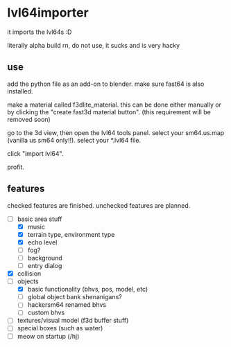# lvl64importer
it imports the lvl64s :D

literally alpha build rn, do not use, it sucks and is very hacky

## use
add the python file as an add-on to blender.
make sure fast64 is also installed.

make a material called f3dlite_material.
this can be done either manually or by clicking the "create fast3d material button".
(this requirement will be removed soon)

go to the 3d view, then open the lvl64 tools panel.
select your sm64.us.map (vanilla us sm64 only!!).
select your *.lvl64 file.

click "import lvl64".

profit.

## features
checked features are finished.
unchecked features are planned.

- [ ] basic area stuff
  - [x] music
  - [x] terrain type, environment type
  - [x] echo level
  - [ ] fog?
  - [ ] background
  - [ ] entry dialog
- [x] collision
- [ ] objects
  - [x] basic functionality (bhvs, pos, model, etc)
  - [ ] global object bank shenanigans?
  - [ ] hackersm64 renamed bhvs
  - [ ] custom bhvs
- [ ] textures/visual model (f3d buffer stuff)
- [ ] special boxes (such as water)
- [ ] meow on startup (/hj)

